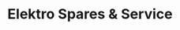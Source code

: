 ---
title: "Elektro Spares & Service"
url: /galway/elektro-spares-and-service/
shop: electronics
---